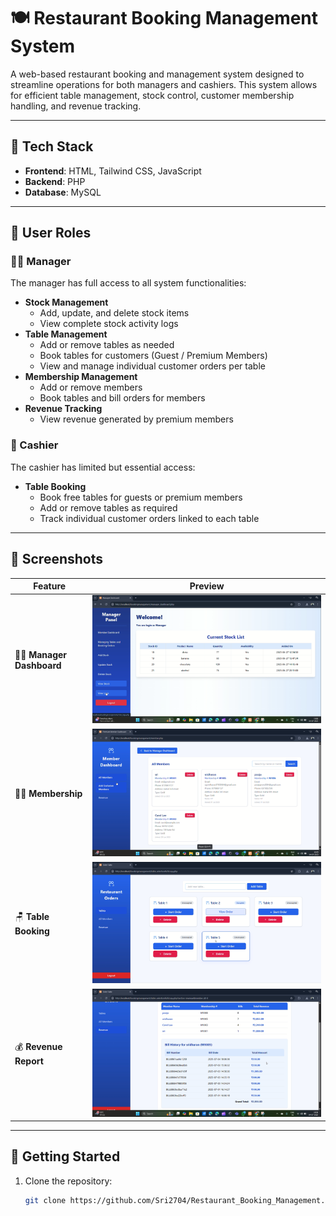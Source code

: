 # 🍽️ Restaurant Booking Management System

A web-based restaurant booking and management system designed to streamline operations for both managers and cashiers. This system allows for efficient table management, stock control, customer membership handling, and revenue tracking.

---

## 🔧 Tech Stack

- **Frontend**: HTML, Tailwind CSS, JavaScript  
- **Backend**: PHP  
- **Database**: MySQL  

---

## 🔐 User Roles

### 👨‍💼 Manager

The manager has full access to all system functionalities:

- **Stock Management**
  - Add, update, and delete stock items
  - View complete stock activity logs
- **Table Management**
  - Add or remove tables as needed
  - Book tables for customers (Guest / Premium Members)
  - View and manage individual customer orders per table
- **Membership Management**
  - Add or remove members
  - Book tables and bill orders for members
- **Revenue Tracking**
  - View revenue generated by premium members

### 💼 Cashier

The cashier has limited but essential access:

- **Table Booking**
  - Book free tables for guests or premium members
  - Add or remove tables as required
  - Track individual customer orders linked to each table

---

## 📸 Screenshots

| Feature                | Preview                         |
|------------------------|----------------------------------|
| 🧑‍💼 **Manager Dashboard** | ![Manager Dashboard](screenshots/manager-dashboard.png) |
| 🧑‍💼 **Membership** | ![Manager Dashboard](screenshots/member.png) |
| 🪑 **Table Booking**     | ![Table Booking](screenshots/table-booking.png) |
| 💰 **Revenue Report**   | ![Revenue Report](screenshots/revenue-report.png) |

---

## 🚀 Getting Started

1. Clone the repository:
   ```bash
   git clone https://github.com/Sri2704/Restaurant_Booking_Management.git
